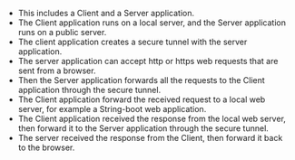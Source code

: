 - This includes a Client and a Server application.  
- The Client application runs on a local server, and the Server application runs on a public server.   
- The client application creates a secure tunnel with the server application.   
- The server application can accept http or https web requests that are sent from a browser.  
- Then the Server application forwards all the requests to the Client application through the secure tunnel.
- The Client application forward the received request to a local web server, for example a String-boot web application.
- The Client application received the response from the local web server, then forward it to the Server application through the secure tunnel. 
- The server received the response from the Client, then forward it back to the browser.